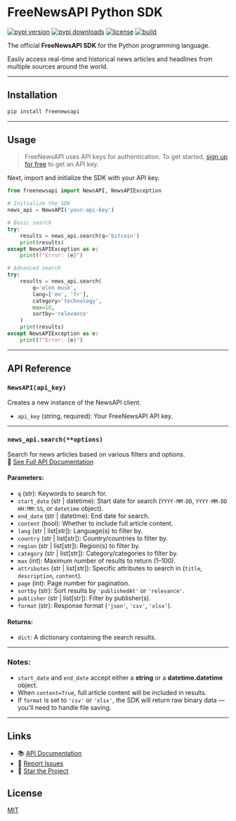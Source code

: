 # FreeNewsAPI Python SDK

[![pypi version](https://img.shields.io/pypi/v/freenewsapi.svg?style=flat-square)](https://pypi.org/project/freenewsapi/)
[![pypi downloads](https://img.shields.io/pypi/dm/freenewsapi.svg?style=flat-square)](https://pypi.org/project/freenewsapi/)
[![license](https://img.shields.io/pypi/l/freenewsapi.svg?style=flat-square)](LICENSE)
[![build](https://img.shields.io/badge/build-passing-brightgreen?style=flat-square)](https://github.com/FreeNews-API/python-sdk)

The official **FreeNewsAPI SDK** for the Python programming language.

Easily access real-time and historical news articles and headlines from multiple sources around the world.

---

## Installation

```bash
pip install freenewsapi
```

---

## Usage
> FreeNewsAPI uses API keys for authentication. To get started, <a href="https://freenewsapi.com/signup" target="_blank">sign up for free</a> to get an API key.

Next, import and initialize the SDK with your API key.

```python
from freenewsapi import NewsAPI, NewsAPIException

# Initialize the SDK
news_api = NewsAPI('your-api-key')

# Basic search
try:
    results = news_api.search(q='bitcoin')
    print(results)
except NewsAPIException as e:
    print(f"Error: {e}")

# Advanced search
try:
    results = news_api.search(
        q='elon musk',
        lang=['en', 'fr'],
        category='technology',
        max=10,
        sortby='relevance'
    )
    print(results)
except NewsAPIException as e:
    print(f"Error: {e}")
```

---

## API Reference

### `NewsAPI(api_key)`

Creates a new instance of the NewsAPI client.

- `api_key` (string, required): Your FreeNewsAPI API key.

---

### `news_api.search(**options)`

Search for news articles based on various filters and options.  
🔗 [See Full API Documentation](https://freenewsapi.com/documentation#search-endpoint)

#### Parameters:

- `q` (str): Keywords to search for.
- `start_date` (str | datetime): Start date for search (`YYYY-MM-DD`, `YYYY-MM-DD HH:MM:SS`, or `datetime` object).
- `end_date` (str | datetime): End date for search.
- `content` (bool): Whether to include full article content.
- `lang` (str | list[str]): Language(s) to filter by.
- `country` (str | list[str]): Country/countries to filter by.
- `region` (str | list[str]): Region(s) to filter by.
- `category` (str | list[str]): Category/categories to filter by.
- `max` (int): Maximum number of results to return (1–100).
- `attributes` (str | list[str]): Specific attributes to search in (`title`, `description`, `content`).
- `page` (int): Page number for pagination.
- `sortby` (str): Sort results by `'publishedAt'` or `'relevance'`.
- `publisher` (str | list[str]): Filter by publisher(s).
- `format` (str): Response format (`'json'`, `'csv'`, `'xlsx'`).

#### Returns:

- `dict`: A dictionary containing the search results.

---

### Notes:
- `start_date` and `end_date` accept either a **string** or a **datetime.datetime** object.
- When `content=True`, full article content will be included in results.
- If `format` is set to `'csv'` or `'xlsx'`, the SDK will return raw binary data — you'll need to handle file saving.

---

## Links

- 📚 [API Documentation](https://freenewsapi.com/documentation)
- 🐛 [Report Issues](https://github.com/FreeNews-API/python-sdk/issues)
- 🌟 [Star the Project](https://github.com/FreeNews-API/python-sdk)

## License

[MIT](LICENSE)
 